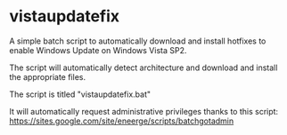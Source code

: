 # vistaupdatefix
A simple batch script to automatically download and install hotfixes to enable Windows Update on Windows Vista SP2.

The script will automatically detect architecture and download and install the appropriate files.

The script is titled "vistaupdatefix.bat"

It will automatically request administrative privileges thanks to this script: https://sites.google.com/site/eneerge/scripts/batchgotadmin
